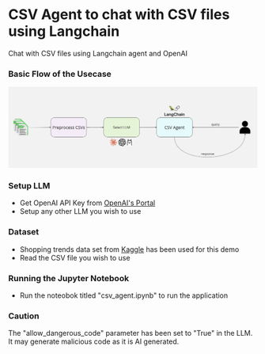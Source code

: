 # CSV Agent to chat with CSV files using Langchain
Chat with CSV files using Langchain agent and OpenAI

### Basic Flow of the Usecase

 ![Flowchart](csv_agent_flowchart.jpg)

### Setup LLM 
* Get OpenAI API Key from [OpenAI's Portal](https://platform.openai.com/)
* Setup any other LLM you wish to use

### Dataset
* Shopping trends data set from [Kaggle](https://www.kaggle.com/datasets/bhadramohit/customer-shopping-latest-trends-dataset?resource=download) has been used for this demo
* Read the CSV file you wish to use

### Running the Jupyter Notebook
* Run the noteobok titled "csv_agent.ipynb" to run the application

### Caution
The "allow_dangerous_code" parameter has been set to "True" in the LLM. It may generate malicious code as it is AI generated.
